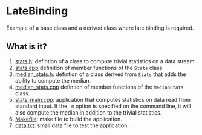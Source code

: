 # LateBinding

Example of a base class and a derived class where late binding is required.

## What is it?

1. [stats.h](stats.h): defintion of a class to compute trivial statistics on a data
   stream.
1. [stats.cpp](stats.cpp) definition of member functions of the `Stats` class.
1. [median_stats.h](median_stats.h): defintion of a class derived from `Stats` that adds the
   ability to compute the median.
1. [median_stats.cpp](median_stats.cpp) defintion of member functions of the `MedianStats` class.
1. [stats_main.cpp](stats_main.cpp): application that computes statistics on data read from
   standard input.  If the `-m` option is specified on the command line, it
   will also compute the median in addition to the trivial statistics.
1. [Makefile](Makefile): make file to build the application.
1. [data.txt](data.txt): small data file to test the application.
